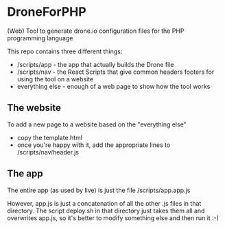 # DroneForPHP
(Web) Tool to generate drone.io configuration files for the PHP programming language

This repo contains three different things:

- /scripts/app - the app that actually builds the Drone file
- /scripts/nav - the React Scripts that give common headers footers for using the tool on a website
- everything else - enough of a web page to show how the tool works


## The website

To add a new page to a website based on the "everything else"
- copy the template.html
- once you're happy with it, add the appropriate lines to /scripts/nav/header.js


## The app

The entire app (as used by live) is just the file /scripts/app.app.js

However, app.js is just a concatenation of all the other .js files in that directory. The script deploy.sh in that directory just takes them all and overwrites app.js, so it's better to modify something else and then run it :-)

